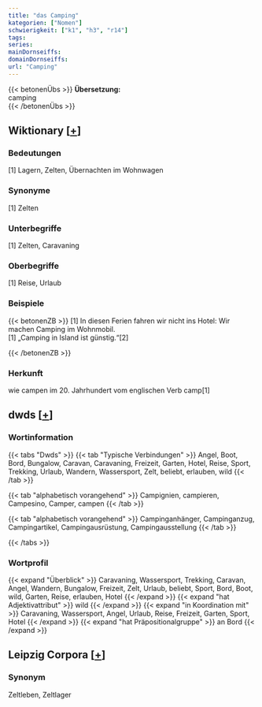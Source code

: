 ```yaml
---
title: "das Camping"
kategorien: ["Nomen"]
schwierigkeit: ["k1", "h3", "r14"]
tags:
series:
mainDornseiffs:
domainDornseiffs:
url: "Camping"
---
```


{{< betonenÜbs >}}
**Übersetzung:**  
camping  
{{< /betonenÜbs >}}

## Wiktionary [[+](https://de.wiktionary.org/wiki/Camping)]

### Bedeutungen
[1] Lagern, Zelten, Übernachten im Wohnwagen  

### Synonyme
[1] Zelten  

### Unterbegriffe
[1] Zelten, Caravaning  

### Oberbegriffe
[1] Reise, Urlaub  

### Beispiele
{{< betonenZB >}}
[1] In diesen Ferien fahren wir nicht ins Hotel: Wir machen Camping im Wohnmobil.  
[1] „Camping in Island ist günstig.“[2]  

{{< /betonenZB >}}
### Herkunft
wie campen im 20. Jahrhundert vom englischen Verb camp[1]  



## dwds [[+](https://www.dwds.de/wb/Camping)]

### Wortinformation
{{< tabs "Dwds" >}}
{{< tab "Typische Verbindungen" >}}
Angel, Boot, Bord, Bungalow, Caravan, Caravaning, Freizeit, Garten, Hotel, Reise, Sport, Trekking, Urlaub, Wandern, Wassersport, Zelt, beliebt, erlauben, wild
{{< /tab >}}

{{< tab "alphabetisch vorangehend" >}}
Campignien, campieren, Campesino, Camper, campen
{{< /tab >}}

{{< tab "alphabetisch vorangehend" >}}
Campinganhänger, Campinganzug, Campingartikel, Campingausrüstung, Campingausstellung
{{< /tab >}}

{{< /tabs >}}

### Wortprofil
{{< expand "Überblick" >}} Caravaning, Wassersport, Trekking, Caravan, Angel, Wandern, Bungalow, Freizeit, Zelt, Urlaub, beliebt, Sport, Bord, Boot, wild, Garten, Reise, erlauben, Hotel {{< /expand >}}
{{< expand "hat Adjektivattribut" >}} wild {{< /expand >}}
{{< expand "in Koordination mit" >}} Caravaning, Wassersport, Angel, Urlaub, Reise, Freizeit, Garten, Sport, Hotel {{< /expand >}}
{{< expand "hat Präpositionalgruppe" >}} an Bord {{< /expand >}}

## Leipzig Corpora [[+](https://corpora.uni-leipzig.de/en/res?word=Camping&corpusId=deu_newscrawl-public_2018)]


### Synonym
Zeltleben, Zeltlager

